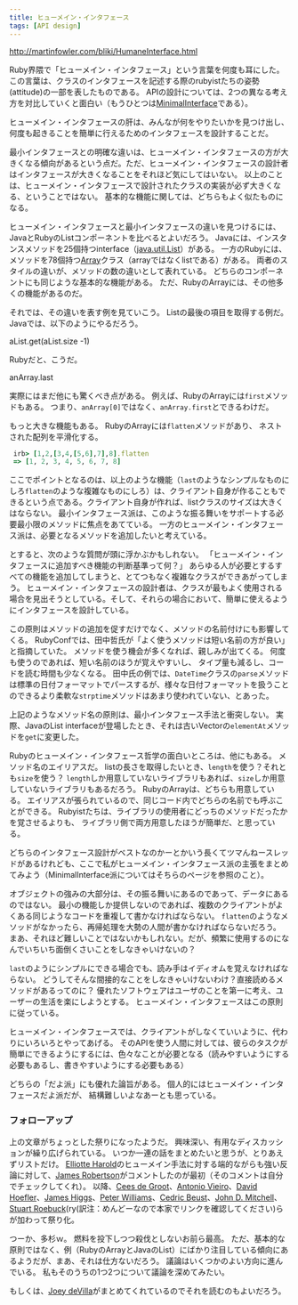 ```yaml
---
title: ヒューメイン・インタフェース
tags: [API design]
---
```


http://martinfowler.com/bliki/HumaneInterface.html

Ruby界隈で「ヒューメイン・インタフェース」という言葉を何度も耳にした。
この言葉は、クラスのインタフェースを記述する際のrubyistたちの姿勢(attitude)の一部を表したものである。
APIの設計については、2つの異なる考え方を対比していくと面白い（もうひとつは[MinimalInterface](/MinimalInterface)である）。

ヒューメイン・インタフェースの肝は、みんなが何をやりたいかを見つけ出し、何度も起きることを簡単に行えるためのインタフェースを設計することだ。

最小インタフェースとの明確な違いは、ヒューメイン・インタフェースの方が大きくなる傾向があるという点だ。ただ、ヒューメイン・インタフェースの設計者はインタフェースが大きくなることをそれほど気にしてはいない。
以上のことは、ヒューメイン・インタフェースで設計されたクラスの実装が必ず大きくなる、ということではない。
基本的な機能に関しては、どちらもよく似たものになる。

ヒューメイン・インタフェースと最小インタフェースの違いを見つけるには、JavaとRubyのListコンポーネントを比べるとよいだろう。
Javaには、インスタンスメソッドを25個持つinterface（[java.util.List](http://java.sun.com/j2se/1.5.0/docs/api/java/util/List.html)）がある。
一方のRubyには、メソッドを78個持つ[Array](http://www.ruby-doc.org/core/classes/Array.html)クラス（arrayではなくlistである）がある。
両者のスタイルの違いが、メソッドの数の違いとして表れている。
どちらのコンポーネントにも同じような基本的な機能がある。
ただ、RubyのArrayには、その他多くの機能があるのだ。

それでは、その違いを表す例を見ていこう。
Listの最後の項目を取得する例だ。
Javaでは、以下のようにやるだろう。

 aList.get(aList.size -1)

Rubyだと、こうだ。

 anArray.last

実際にはまだ他にも驚くべき点がある。
例えば、RubyのArrayには``first``メソッドもある。
つまり、``anArray[0]``ではなく、``anArray.first``とできるわけだ。

もっと大きな機能もある。
RubyのArrayには``flatten``メソッドがあり、
ネストされた配列を平滑化する。

```ruby
 irb> [1,2,[3,4,[5,6],7],8].flatten
 => [1, 2, 3, 4, 5, 6, 7, 8]
```

ここでポイントとなるのは、以上のような機能（``last``のようなシンプルなものにしろ``flatten``のような複雑なものにしろ）は、クライアント自身が作ることもできるという点である。クライアント自身が作れば、listクラスのサイズは大きくはならない。
最小インタフェース派は、このような振る舞いをサポートする必要最小限のメソッドに焦点をあてている。
一方のヒューメイン・インタフェース派は、必要となるメソッドを追加したいと考えている。

とすると、次のような質問が頭に浮かぶかもしれない。
「ヒューメイン・インタフェースに追加すべき機能の判断基準って何？」
あらゆる人が必要とするすべての機能を追加してしまうと、とてつもなく複雑なクラスができあがってしまう。
ヒューメイン・インタフェースの設計者は、クラスが最もよく使用される場合を見出そうとしている。そして、それらの場合において、簡単に使えるようにインタフェースを設計している。

この原則はメソッドの追加を促すだけでなく、メソッドの名前付けにも影響してくる。
RubyConfでは、田中哲氏が「よく使うメソッドは短い名前の方が良い」と指摘していた。
メソッドを使う機会が多くなれば、親しみが出てくる。
何度も使うのであれば、短い名前のほうが覚えやすいし、
タイプ量も減るし、コードを読む時間も少なくなる。
田中氏の例では、``DateTime``クラスの``parse``メソッドは標準の日付フォーマットでパースするが、様々な日付フォーマットを扱うことのできるより柔軟な``strptime``メソッドはあまり使われていない、とあった。

上記のようなメソッド名の原則は、最小インタフェース手法と衝突しない。
実際、JavaのList interfaceが登場したとき、それは古いVectorの``elementAt``メソッドを``get``に変更した。

Rubyのヒューメイン・インタフェース哲学の面白いところは、他にもある。
メソッド名のエイリアスだ。
listの長さを取得したいとき、``length``を使う？それとも``size``を使う？
``length``しか用意していないライブラリもあれば、``size``しか用意していないライブラリもあるだろう。
RubyのArrayは、どちらも用意している。
エイリアスが張られているので、同じコード内でどちらの名前でも呼ぶことができる。
Rubyistたちは、ライブラリの使用者にどっちのメソッドだったかを覚させるよりも、
ライブラリ側で両方用意したほうが簡単だ、と思っている。

どちらのインタフェース設計がベストなのかーとかいう長くてツマんねースレッドがあるけれども、ここで私がヒューメイン・インタフェース派の主張をまとめてみよう（MinimalInterface派についてはそちらのページを参照のこと）。

オブジェクトの強みの大部分は、その振る舞いにあるのであって、データにあるのではない。
最小の機能しか提供しないのであれば、複数のクライアントがよくある同じようなコードを重複して書かなければならない。
``flatten``のようなメソッドがなかったら、再帰処理を大勢の人間が書かなければならないだろう。
まあ、それほど難しいことではないかもしれない。だが、頻繁に使用するのになんでいちいち面倒くさいことをしなきゃいけないの？

``last``のようにシンプルにできる場合でも、読み手はイディオムを覚えなければならない。
どうしてそんな間接的なことをしなきゃいけないわけ？直接読めるメソッドがあるってのに？
優れたソフトウェアはユーザのことを第一に考え、ユーザーの生活を楽にしようとする。
ヒューメイン・インタフェースはこの原則に従っている。

ヒューメイン・インタフェースでは、クライアントがしなくていいように、代わりにいろいろとやってあげる。
そのAPIを使う人間に対しては、彼らのタスクが簡単にできるようにするには、色々なことが必要となる（読みやすいようにする必要もあるし、書きやすいようにする必要もある）

どちらの「だよ派」にも優れた論旨がある。
個人的にはヒューメイン・インタフェースだよ派だが、
結構難しいよなあーとも思っている。

### フォローアップ

上の文章がちょっとした祭りになったようだ。
興味深い、有用なディスカッションが繰り広げられている。
いつか一連の話をまとめたいと思うが、とりあえずリストだけ。
[Elliotte Harold](http://www.cafeaulait.org/oldnews/news2005December6.html)のヒューメイン手法に対する端的ながらも強い反論に対して、[James Robertson](http://www.cincomsmalltalk.com/blog/blogView?showComments=true&entry=3311314085)がコメントしたのが最初（そのコメントは自分でチェックしてくれ）。
以降、[Cees de Groot](http://www.cdegroot.com/blog/2005/12/06/simplicity-rules-in-the-right-place/)、[Antonio Vieiro](http://blogs.sun.com/roller/page/swinger?entry=harold_martin_and_kisses)、[David Hoefler](http://davidhoefler.com/blog/index.php?title=humane_interface_and_ruby_and_some_java&more=1&c=1&tb=1&pb=1)、[James Higgs](http://staff.interesource.com/james/PermaLink.aspx?guid=ac626a46-1728-4488-bbda-6c05254656ec)、[Peter Williams](http://pezra.barelyenough.org/blog/2005/12/humane-interfaces/)、[Cedric Beust](http://beust.com/weblog/archives/000346.html)、[John D. Mitchell](http://weblogs.java.net/blog/johnm/archive/2005/12/humane_interfac.html)、[Stuart Roebuck](http://www.typingahead.com/management/2005/12/humane_interfac.html)(ry(訳注：めんどーなので本家でリンクを確認してください)らが加わって祭り化。

つーか、多杉ｗ。
燃料を投下しつつ殺伐としないお前ら最高。
ただ、基本的な原則ではなく、例（RubyのArrayとJavaのList）にばかり注目している傾向にあるようだが、まあ、それは仕方ないだろう。
議論はいくつかのよい方向に進んでいる。
私もそのうちの1つ2つについて議論を深めてみたい。

もしくは、[Joey deVilla](http://farm.tucows.com/blog/_archives/2005/12/9/1443435.html)がまとめてくれているのでそれを読むのもよいだろう。
